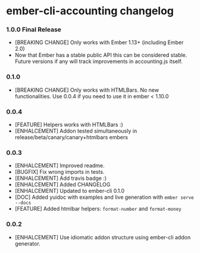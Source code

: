 # ember-cli-accounting changelog

### 1.0.0 Final Release
* [BREAKING CHANGE] Only works with Ember 1.13+ (including Ember 2.0) 
* Now that Ember has a stable public API this can be considered stable. Future versions if any
  will track improvements in accounting.js itself.

### 0.1.0
* [BREAKING CHANGE] Only works with HTMLBars. No new functionalities. 
  Use 0.0.4 if you need to use it in ember < 1.10.0

### 0.0.4
* [FEATURE] Helpers works with HTMLBars :)
* [ENHALCEMENT] Addon tested simultaneously in release/beta/canary/canary+htmlbars embers

### 0.0.3
* [ENHALCEMENT] Improved readme.
* [BUGFIX] Fix wrong imports in tests.
* [ENHALCEMENT] Add travis badge :)
* [ENHALCEMENT] Added CHANGELOG
* [ENHALCEMENT] Updated to ember-cli 0.1.0
* [DOC] Added yuidoc with examples and live generation with `ember serve --docs`
* [FEATURE] Added htmlbar helpers: `format-number` and `format-money`

### 0.0.2
* [ENHALCEMENT] Use idiomatic addon structure using ember-cli addon generator.
